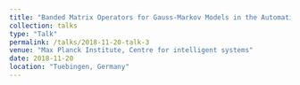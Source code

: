 ```yaml
---
title: "Banded Matrix Operators for Gauss-Markov Models in the Automatic Differentiation Era"
collection: talks
type: "Talk"
permalink: /talks/2018-11-20-talk-3
venue: "Max Planck Institute, Centre for intelligent systems"
date: 2018-11-20
location: "Tuebingen, Germany"
---
```


